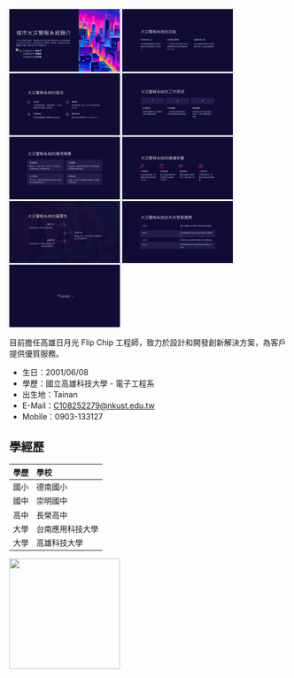 
<img src="https://github.com/Xun0608/Xun0608/blob/main/%E6%8A%95%E5%BD%B1%E7%89%871.JPG" width="200" hegiht="200" />
<img src="https://github.com/Xun0608/Xun0608/blob/main/%E6%8A%95%E5%BD%B1%E7%89%872.JPG" width="200" />
<img src="https://github.com/Xun0608/Xun0608/blob/main/%E6%8A%95%E5%BD%B1%E7%89%873.JPG" width="200" />
<img src="https://github.com/Xun0608/Xun0608/blob/main/%E6%8A%95%E5%BD%B1%E7%89%874.JPG" width="200" />
<img src="https://github.com/Xun0608/Xun0608/blob/main/%E6%8A%95%E5%BD%B1%E7%89%875.JPG" width="200" />
<img src="https://github.com/Xun0608/Xun0608/blob/main/%E6%8A%95%E5%BD%B1%E7%89%876.JPG" width="200" />
<img src="https://github.com/Xun0608/Xun0608/blob/main/%E6%8A%95%E5%BD%B1%E7%89%877.JPG" width="200" />
<img src="https://github.com/Xun0608/Xun0608/blob/main/%E6%8A%95%E5%BD%B1%E7%89%878.JPG" width="200" />
<img src="https://github.com/Xun0608/Xun0608/blob/main/%E6%8A%95%E5%BD%B1%E7%89%879.JPG" width="200" />



  目前擔任高雄日月光 Flip Chip 工程師，致力於設計和開發創新解決方案，為客戶提供優質服務。
  
- 生日：2001/06/08
- 學歷：國立高雄科技大學 - 電子工程系
- 出生地：Tainan
- E-Mail：C108252279@nkust.edu.tw
- Mobile：0903-133127

## 學經歷

| 學歷                    | 學校                   
|:---------------------------|:----------------------|
| 國小                    | 德南國小     |
| 國中               | 崇明國中 |
| 高中              | 長榮高中     |
| 大學            | 台南應用科技大學        |
| 大學             | 高雄科技大學           |

<img src="https://github.com/Xun0608/Xun0608/assets/161833750/da4454e4-d18c-4e7c-836f-28d7cec4117b" width="200" height="200">




